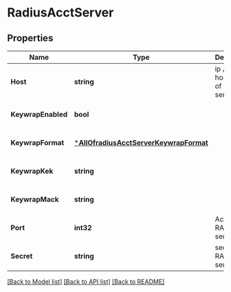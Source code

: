 # RadiusAcctServer

## Properties
Name | Type | Description | Notes
------------ | ------------- | ------------- | -------------
**Host** | **string** | ip / hostname of RADIUS server | [default to null]
**KeywrapEnabled** | **bool** |  | [optional] [default to null]
**KeywrapFormat** | [***AllOfradiusAcctServerKeywrapFormat**](AllOfradiusAcctServerKeywrapFormat.md) |  | [optional] [default to null]
**KeywrapKek** | **string** |  | [optional] [default to null]
**KeywrapMack** | **string** |  | [optional] [default to null]
**Port** | **int32** | Acct port of RADIUS server | [optional] [default to 1813]
**Secret** | **string** | secret of RADIUS server | [default to null]

[[Back to Model list]](../README.md#documentation-for-models) [[Back to API list]](../README.md#documentation-for-api-endpoints) [[Back to README]](../README.md)

